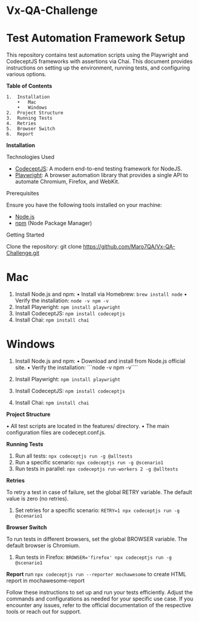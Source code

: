 # Vx-QA-Challenge

# Test Automation Framework Setup

This repository contains test automation scripts using the Playwright and CodeceptJS frameworks with assertions via Chai. This document provides instructions on setting up the environment, running tests, and configuring various options.

**Table of Contents**

	1.	Installation
	    •	Mac
	    •	Windows
	2.	Project Structure
	3.	Running Tests
	4.	Retries
	5.	Browser Switch
	6.	Report

**Installation**

Technologies Used

- [CodeceptJS](https://codecept.io/): A modern end-to-end testing framework for NodeJS.
- [Playwright](https://playwright.dev/): A browser automation library that provides a single API to automate Chromium, Firefox, and WebKit.

Prerequisites

Ensure you have the following tools installed on your machine:

- [Node.js](https://nodejs.org/)
- [npm](https://www.npmjs.com/) (Node Package Manager)

Getting Started

Clone the repository: git clone https://github.com/Maro7QA/Vx-QA-Challenge.git

# Mac

1.  Install Node.js and npm:
    •	Install via Homebrew:
            ```brew install node```
    •	Verify the installation:
            ```
            node -v
            npm -v
            ```
2.	Install Playwright:
            ```npm install playwright```
3.	Install CodeceptJS:
            ```npm install codeceptjs```
4.	Install Chai:
            ```npm install chai```

# Windows

1.	Install Node.js and npm:
	•	Download and install from Node.js official site.
	•	Verify the installation:
        ```node -v
        npm -v````

2.	Install Playwright:
        ```npm install playwright```

3.	Install CodeceptJS:
        ```npm install codeceptjs```

4.	Install Chai:
        ```npm install chai```


**Project Structure**

•	All test scripts are located in the features/ directory.
•	The main configuration files are codecept.conf.js.

**Running Tests**

1.	Run all tests:
    ```npx codeceptjs run -g @alltests```
2.	Run a specific scenario:
    ``npx codeceptjs run -g @scenario1``
3. Run tests in parallel:
    ``npx codeceptjs run-workers 2 -g @alltests``

**Retries**

To retry a test in case of failure, set the global RETRY variable. The default value is zero (no retries).

1.	Set retries for a specific scenario:
    ``RETRY=1 npx codeceptjs run -g @scenario1``

**Browser Switch**

To run tests in different browsers, set the global BROWSER variable. The default browser is Chromium.

1.	Run tests in Firefox:
    ``BROWSER='firefox' npx codeceptjs run -g @scenario1``

**Report**
    run ``npx codeceptjs run --reporter mochawesome``  to create HTML report in mochawesome-report

Follow these instructions to set up and run your tests efficiently. Adjust the commands and configurations as needed for your specific use case. If you encounter any issues, refer to the official documentation of the respective tools or reach out for support.